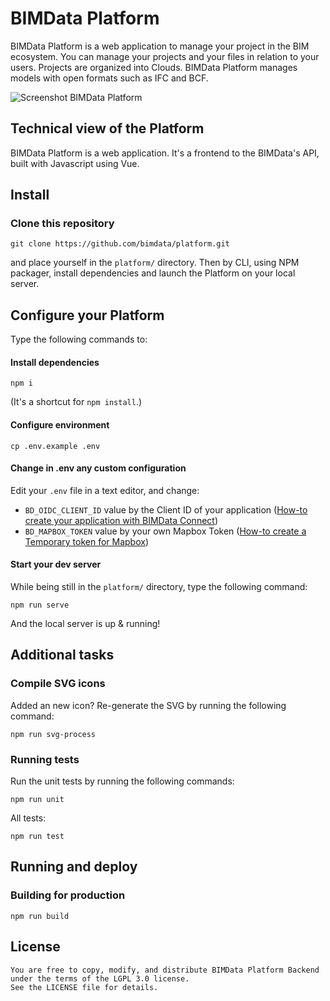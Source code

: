 # BIMData Platform

BIMData Platform is a web application to manage your project in the BIM ecosystem. You can manage your projects and your files in relation to your users.
Projects are organized into Clouds. BIMData Platform manages models with open formats such as IFC and BCF.

![Screenshot BIMData Platform](screenshot-platform.svg "Screenshot BIMData Platform")

## Technical view of the Platform

️️BIMData Platform is a web application. It's a frontend to the BIMData's API, built with Javascript using Vue.

## Install

### Clone this repository

```
git clone https://github.com/bimdata/platform.git
```

and place yourself in the `platform/` directory.
Then by CLI, using NPM packager, install dependencies and launch the Platform on your local server.

## Configure your Platform

Type the following commands to:

#### Install dependencies

```
npm i
```

(It's a shortcut for `npm install`.)

#### Configure environment

```
cp .env.example .env
```

#### Change in .env any custom configuration

Edit your `.env` file in a text editor, and change:

- `BD_OIDC_CLIENT_ID` value by the Client ID of your application ([How-to create your application with BIMData Connect](https://developers.bimdata.io/api/introduction/quick_start.html#create-an-application))
- `BD_MAPBOX_TOKEN` value by your own Mapbox Token ([How-to create a Temporary token for Mapbox](https://docs.mapbox.com/help/tutorials/get-started-tokens-api/#creating-temporary-tokens))

#### Start your dev server

While being still in the `platform/` directory, type the following command:

```
npm run serve
```

And the local server is up & running!

## Additional tasks

### Compile SVG icons

Added an new icon?
Re-generate the SVG by running the following command:

```
npm run svg-process
```

### Running tests

Run the unit tests by running the following commands:

```
npm run unit
```

All tests:

```
npm run test
```

## Running and deploy

### Building for production

```
npm run build
```

## License

    You are free to copy, modify, and distribute BIMData Platform Backend under the terms of the LGPL 3.0 license.
    See the LICENSE file for details.
